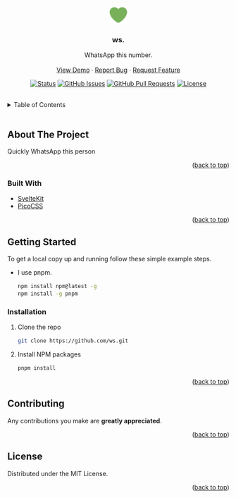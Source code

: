 <div id="top"></div>

<!-- PROJECT LOGO -->
<br />
<div align="center">
  <a href="https://github.com/ws">
    <img src="static/favicon.png" alt="Logo" width="40" height="40" >
  </a>
   <br />

<h3 align="center"><b>ws.</b></h3>

  <p align="center">
    WhatsApp this number.
    <br />
    <br />
    <a href="https://wsthis.vercel.app">View Demo</a>
    ·
    <a href="https://github.com/ws/issues">Report Bug</a>
    ·
    <a href="https://github.com/ws/issues">Request Feature</a>
  </p>
</div>

<div align="center">

[![Status](https://img.shields.io/badge/status-active-success.svg)]()
[![GitHub Issues](https://img.shields.io/github/issues/leovoon/ws)](https://github.com/ws/issues)
[![GitHub Pull Requests](https://img.shields.io/github/issues-pr/leovoon/ws)](https://github.com/leovoon/ws/pulls)
[![License](https://img.shields.io/badge/license-MIT-blue.svg)](https://opensource.org/licenses/MIT)

</div>

<br/>

<!-- TABLE OF CONTENTS -->
<details>
  <summary>Table of Contents</summary>
  <ol>
    <li>
      <a href="#about-the-project">About The Project</a>
      <ul>
        <li><a href="#built-with">Built With</a></li>
      </ul>
    </li>
    <li>
      <a href="#getting-started">Getting Started</a>
      <ul>
        <li><a href="#installation">Installation</a></li>
      </ul>
    </li>
    <li><a href="#contributing">Contributing</a></li>
    <li><a href="#license">License</a></li>
    <li><a href="#acknowledgments">Acknowledgments</a></li>
  </ol>
</details>

<br/>
<!-- ABOUT THE PROJECT -->

## About The Project

Quickly WhatsApp this person

<p align="right">(<a href="#top">back to top</a>)</p>

### Built With

- [SvelteKit](https://kit.svelte.dev/)
- [PicoCSS](https://picocss.com/)

<p align="right">(<a href="#top">back to top</a>)</p>

<!-- GETTING STARTED -->

## Getting Started

To get a local copy up and running follow these simple example steps.

- I use pnpm.
  ```sh
  npm install npm@latest -g
  npm install -g pnpm
  ```

### Installation

1. Clone the repo
   ```sh
   git clone https://github.com/ws.git
   ```
2. Install NPM packages
   ```sh
   pnpm install
   ```
   <p align="right">(<a href="#top">back to top</a>)</p>

<!-- CONTRIBUTING -->

## Contributing

Any contributions you make are **greatly appreciated**.

<p align="right">(<a href="#top">back to top</a>)</p>

<!-- LICENSE -->

## License

Distributed under the MIT License.

<p align="right">(<a href="#top">back to top</a>)</p>
